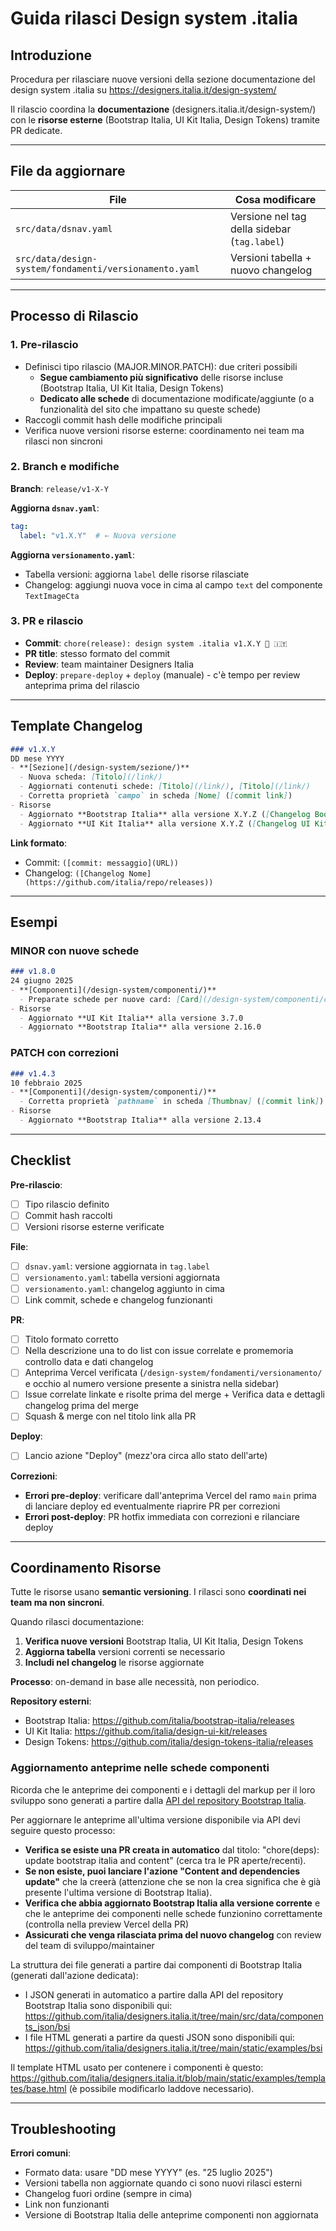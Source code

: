 # Guida rilasci Design system .italia

## Introduzione

Procedura per rilasciare nuove versioni della sezione documentazione del design system .italia su https://designers.italia.it/design-system/

Il rilascio coordina la **documentazione** (designers.italia.it/design-system/) con le **risorse esterne** (Bootstrap Italia, UI Kit Italia, Design Tokens) tramite PR dedicate.

---

## File da aggiornare

| File | Cosa modificare |
|------|----------------|
| `src/data/dsnav.yaml` | Versione nel tag della sidebar (`tag.label`) |
| `src/data/design-system/fondamenti/versionamento.yaml` | Versioni tabella + nuovo changelog |

---

## Processo di Rilascio

### 1. Pre-rilascio
- Definisci tipo rilascio (MAJOR.MINOR.PATCH): due criteri possibili
  - **Segue cambiamento più significativo** delle risorse incluse (Bootstrap Italia, UI Kit Italia, Design Tokens)
  - **Dedicato alle schede** di documentazione modificate/aggiunte (o a funzionalità del sito che impattano su queste schede)
- Raccogli commit hash delle modifiche principali
- Verifica nuove versioni risorse esterne: coordinamento nei team ma rilasci non sincroni

### 2. Branch e modifiche
**Branch**: `release/v1-X-Y`

**Aggiorna `dsnav.yaml`**:
```yaml
tag:
  label: "v1.X.Y"  # ← Nuova versione
```

**Aggiorna `versionamento.yaml`**:
- Tabella versioni: aggiorna `label` delle risorse rilasciate
- Changelog: aggiungi nuova voce in cima al campo `text` del componente `TextImageCta`

### 3. PR e rilascio
- **Commit**: `chore(release): design system .italia v1.X.Y 🚀 🇮🇹`
- **PR title**: stesso formato del commit
- **Review**: team maintainer Designers Italia
- **Deploy**: `prepare-deploy` + `deploy` (manuale) - c'è tempo per review anteprima prima del rilascio

---

## Template Changelog

```markdown
### v1.X.Y
DD mese YYYY
- **[Sezione](/design-system/sezione/)**
  - Nuova scheda: [Titolo](/link/)
  - Aggiornati contenuti schede: [Titolo](/link/), [Titolo](/link/)
  - Corretta proprietà `campo` in scheda [Nome] ([commit link])
- Risorse
  - Aggiornato **Bootstrap Italia** alla versione X.Y.Z ([Changelog Bootstrap Italia])
  - Aggiornato **UI Kit Italia** alla versione X.Y.Z ([Changelog UI Kit Italia])
```

**Link formato**:
- Commit: `([commit: messaggio](URL))`
- Changelog: `([Changelog Nome](https://github.com/italia/repo/releases))`

---

## Esempi

### MINOR con nuove schede
```markdown
### v1.8.0
24 giugno 2025
- **[Componenti](/design-system/componenti/)**
  - Preparate schede per nuove card: [Card](/design-system/componenti/card/), [Carousel](/design-system/componenti/carousel/)
- Risorse
  - Aggiornato **UI Kit Italia** alla versione 3.7.0
  - Aggiornato **Bootstrap Italia** alla versione 2.16.0
```

### PATCH con correzioni
```markdown
### v1.4.3
10 febbraio 2025
- **[Componenti](/design-system/componenti/)**
  - Corretta proprietà `pathname` in scheda [Thumbnav] ([commit link]) (grazie @Slpi11)
- Risorse
  - Aggiornato **Bootstrap Italia** alla versione 2.13.4
```

---

## Checklist

**Pre-rilascio**:
- [ ] Tipo rilascio definito
- [ ] Commit hash raccolti
- [ ] Versioni risorse esterne verificate

**File**:
- [ ] `dsnav.yaml`: versione aggiornata in `tag.label`
- [ ] `versionamento.yaml`: tabella versioni aggiornata
- [ ] `versionamento.yaml`: changelog aggiunto in cima
- [ ] Link commit, schede e changelog funzionanti

**PR**:
- [ ] Titolo formato corretto
- [ ] Nella descrizione una to do list con issue correlate e promemoria controllo data e dati changelog
- [ ] Anteprima Vercel verificata (`/design-system/fondamenti/versionamento/` e occhio al numero versione presente a sinistra nella sidebar)
- [ ] Issue correlate linkate e risolte prima del merge + Verifica data e dettagli changelog prima del merge
- [ ] Squash & merge con nel titolo link alla PR

**Deploy**:
- [ ] Lancio azione "Deploy" (mezz'ora circa allo stato dell'arte)

**Correzioni**:
- **Errori pre-deploy**: verificare dall'anteprima Vercel del ramo `main` prima di lanciare deploy ed eventualmente riaprire PR per correzioni
- **Errori post-deploy**: PR hotfix immediata con correzioni e rilanciare deploy

---

## Coordinamento Risorse

Tutte le risorse usano **semantic versioning**. I rilasci sono **coordinati nei team ma non sincroni**.

Quando rilasci documentazione:
1. **Verifica nuove versioni** Bootstrap Italia, UI Kit Italia, Design Tokens
2. **Aggiorna tabella** versioni correnti se necessario  
3. **Includi nel changelog** le risorse aggiornate

**Processo**: on-demand in base alle necessità, non periodico.

**Repository esterni**:
- Bootstrap Italia: https://github.com/italia/bootstrap-italia/releases
- UI Kit Italia: https://github.com/italia/design-ui-kit/releases  
- Design Tokens: https://github.com/italia/design-tokens-italia/releases

### Aggiornamento anteprime nelle schede componenti

Ricorda che le anteprime dei componenti e i dettagli del markup per il loro sviluppo sono generati a partire dalla [API del repository Bootstrap Italia](https://github.com/italia/bootstrap-italia/tree/main/api). 

Per aggiornare le anteprime all'ultima versione disponibile via API devi seguire questo processo: 

- **Verifica se esiste una PR creata in automatico** dal titolo: "chore(deps): update bootstrap italia and content" (cerca tra le PR aperte/recenti). 
- **Se non esiste, puoi lanciare l'azione "Content and dependencies update"** che la creerà (attenzione che se non la crea significa che è già presente l'ultima versione di Bootstrap Italia).
- **Verifica che abbia aggiornato Bootstrap Italia alla versione corrente** e che le anteprime dei componenti nelle schede funzionino correttamente (controlla nella preview Vercel della PR)
- **Assicurati che venga rilasciata prima del nuovo changelog** con review del team di sviluppo/maintainer

La struttura dei file generati a partire dai componenti di Bootstrap Italia (generati dall'azione dedicata): 
- I JSON generati in automatico a partire dalla API del repository Bootstrap Italia sono disponibili qui: https://github.com/italia/designers.italia.it/tree/main/src/data/components_json/bsi
- I file HTML generati a partire da questi JSON sono disponibili qui: https://github.com/italia/designers.italia.it/tree/main/static/examples/bsi 

Il template HTML usato per contenere i componenti è questo: https://github.com/italia/designers.italia.it/blob/main/static/examples/templates/base.html (è possibile modificarlo laddove necessario).

---

## Troubleshooting

**Errori comuni**:
- Formato data: usare "DD mese YYYY" (es. "25 luglio 2025")
- Versioni tabella non aggiornate quando ci sono nuovi rilasci esterni
- Changelog fuori ordine (sempre in cima)
- Link non funzionanti
- Versione di Bootstrap Italia delle anteprime componenti non aggiornata 
